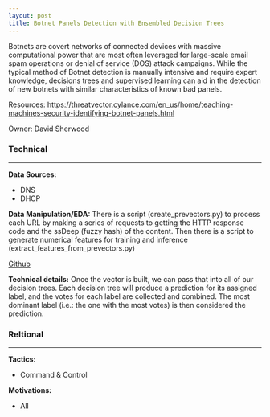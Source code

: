 ```yaml
---
layout: post
title: Botnet Panels Detection with Ensembled Decision Trees
---
```

Botnets are covert networks of connected devices with massive computational power that are most often leveraged for large-scale email spam operations or denial of service (DOS) attack campaigns. While the typical method of Botnet detection is manually intensive and require expert knowledge, decisions trees and supervised learning can aid in the detection of new botnets with similar characteristics of known bad panels.

Resources: <https://threatvector.cylance.com/en_us/home/teaching-machines-security-identifying-botnet-panels.html>

Owner: David Sherwood

### Technical
----
**Data Sources:**
* DNS
* DHCP

**Data Manipulation/EDA:** There is a script (create_prevectors.py) to process each URL by making a series of requests to getting the HTTP response code and the ssDeep (fuzzy hash) of the content. Then there is a script to generate numerical features for training and inference (extract_features_from_prevectors.py) 

[Github](https://github.com/CylanceSPEAR/IDPanel)

**Technical details:** Once the vector is built, we can pass that into all of our decision trees. Each decision tree will produce a prediction for its assigned label, and the votes for each label are collected and combined. The most dominant label (i.e.: the one with the most votes) is then considered the prediction.

### Reltional
----
**Tactics:**
* Command & Control

**Motivations:**
* All
